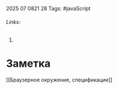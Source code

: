 2025 07 0821 28
Tags: #javaScript 
###### Links: 
1) 
# Заметка
[[Браузерное окружение, спецификации]]
